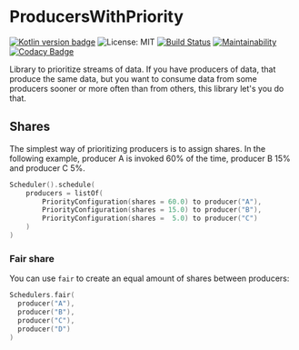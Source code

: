 # ProducersWithPriority
[![Kotlin version badge](https://img.shields.io/badge/kotlin-1.3-blue.svg)](https://kotlinlang.org/docs/reference/whatsnew13.html) 
![License: MIT](https://img.shields.io/badge/License-MIT-blue.svg)
[![Build Status](https://api.travis-ci.com/plastic-karma/ProducersWithPriority.svg?branch=mainline)](https://travis-ci.com/github/plastic-karma/ProducersWithPriority)
[![Maintainability](https://codeclimate.com/github/plastic-karma/ProducersWithPriority/badges/gpa.svg
)](https://codeclimate.com/github/plastic-karma/ProducersWithPriority/maintainability)
[![Codacy Badge](https://api.codacy.com/project/badge/Grade/542dbabd278e4f0d822908c18b2ebb4a)](https://app.codacy.com/gh/plastic-karma/ProducersWithPriority?utm_source=github.com&utm_medium=referral&utm_content=plastic-karma/ProducersWithPriority&utm_campaign=Badge_Grade)


Library to prioritize streams of data. If you have producers of data, that produce the same data, but you want to consume data from some producers sooner or more often than from others, this library let's you do that.

## Shares
The simplest way of prioritizing producers is to assign shares. In the following example, producer A is invoked 60% of the time, producer B 15% and producer C 5%.
```kotlin
Scheduler().schedule(
    producers = listOf(
        PriorityConfiguration(shares = 60.0) to producer("A"),
        PriorityConfiguration(shares = 15.0) to producer("B"),
        PriorityConfiguration(shares =  5.0) to producer("C")
    )
)
```

### Fair share
You can use `fair` to create an equal amount of shares between producers:
```kotlin
Schedulers.fair(
  producer("A"),
  producer("B"),
  producer("C"),
  producer("D")
)
```

